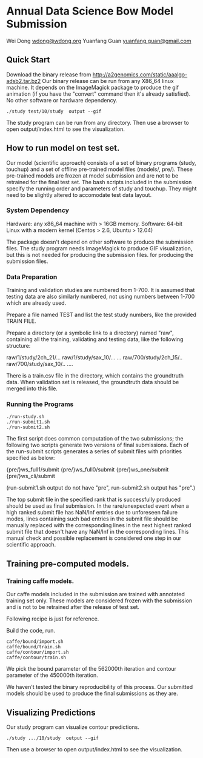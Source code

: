 # Annual Data Science Bow Model Submission

Wei Dong	wdong@wdong.org
Yuanfang Guan	yuanfang.guan@gmail.com

## Quick Start

Download the binary release from
http://a2genomics.com/static/aaalgo-adsb2.tar.bz2
Our binary release can be run from any X86_64 linux
machine.  It depends on the ImageMagick package
to produce the gif animation (if you have the "convert"
command then it's already satisfied).  No other software
or hardware dependency.

```
./study test/10/study  output --gif
```

The study program can be run from any directory.
Then use a browser to open output/index.html to see the
visualization. 

## How to run model on test set.

Our model (scientific approach) consists of a set of binary programs (study,
touchup) and a set of offline pre-trained model files (models/, pre/).  These
pre-trained models are frozen at model submission and are not
to be retrained for the final test set.  The bash scripts included in the
submission specify the running order and parameters of study and touchup.
They might need to be slightly altered to accomodate test data layout.

### System Dependency

Hardware: any x86_64 machine with > 16GB memory.
Software: 64-bit Linux with a modern kernel (Centos > 2.6, Ubuntu > 12.04)

The package doesn't depend on other software to produce the submission
files.  The study program needs ImageMagick to produce GIF visualization, but
this is not needed for producing the submission files.
for producing the submission files.

### Data Preparation

Training and validation studies are numbered from 1-700.
It is assumed that testing data are also similarly numbered, not using
numbers between 1-700 which are already used.

Prepare a file named TEST and list the test study numbers, like the
provided TRAIN FILE.

Prepare a directory (or a symbolic link to a directory) named "raw",
containing all the training, validating and testing data, like the
following structure:

raw/1/study/2ch_21/...
raw/1/study/sax_10/...
...
raw/700/study/2ch_15/..
raw/700/study/sax_10/..
....

There is a train.csv file in the directory, which contains the
groundtruth data.  When validation set is released, the groundtruth
data should be merged into this file.

### Running the Programs

```
./run-study.sh
./run-submit1.sh
./run-submit2.sh
```

The first script does common computation of the two submissions;
the following two scripts generate two versions of final submissions.
Each of the run-submit scripts generates a series of submit files
with priorities specified as below:

{pre/}ws_full1/submit
{pre/}ws_full0/submit
{pre/}ws_one/submit
{pre/}ws_cli/submit

(run-submit1.sh output do not have "pre", run-submit2.sh output has "pre".)

The top submit file in the specified rank that is successfully
produced should be used as final submission.  In the rare/unexpected event when
a high ranked submit file has NaN/Inf entries due to unforeseen failure modes,
 lines containing such bad entries in the submit file should be manually replaced
with the corresponding lines in the next highest ranked submit file that doesn't
have any NaN/Inf in the corresponding lines.
This manual check and possible replacement is considered one
step in our scientific approach.

## Training pre-computed models.

### Training caffe models.

Our caffe models included in the submission are trained with
annotated training set only.  These models are considered frozen
with the submission and is not to be retrained after the release
of test set.

Following recipe is just for reference.

Build the code, run.
```
caffe/bound/import.sh
caffe/bound/train.sh
caffe/contour/import.sh
caffe/contour/train.sh
```
We pick the bound parameter of the 562000th iteration
and contour parameter of the 450000th iteration.

We haven't tested the binary reproducibility of this process.
Our submitted models should be used to produce the final submissions
as they are.

## Visualizing Predictions

Our study program can visualize contour predictions.

```
./study .../10/study  output --gif
```

Then use a browser to open output/index.html to see the
visualization.



